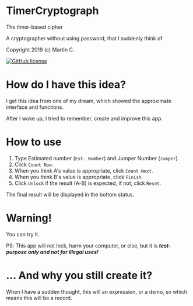 # TimerCryptograph
The timer-based cipher

A cryptographer without using password, that I suddenly think of

Copyright 2019 (c) Martin C.

[![GitHub license](https://img.shields.io/github/license/mcmartin25/TimerCryptograph.svg)](https://github.com/mcmartin25/TimerCryptograph/blob/master/LICENSE)

# How do I have this idea?
I get this idea from one of my dream, which showed the approximate interface and functions. 

After I woke up, I tried to remember, create and improve this app.

# How to use

1. Type Estimated number (`Est. Number`) and Jumper Number (`Jumper`).
2. Click `Count Now`.
3. When you think A's value is appropriate, click `Count Next`. 
4. When you think B's value is appropriate, click `Finish`.
5. Click `Unlock` if the result (A-B) is expected, if not, click `Reset`. 

The final result will be displayed in the bottom status.

# Warning!
You can try it.

PS: This app will not lock, harm your computer, or else, but it is ***test-purpose only and not for illegal uses!***

# ... And why you still create it?
When I have a sudden thought, this will an expression, or a demo, so which means this will be a record.
